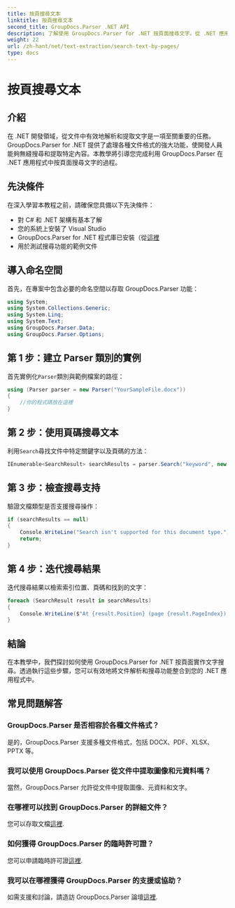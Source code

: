 ```yaml
---
title: 按頁搜尋文本
linktitle: 按頁搜尋文本
second_title: GroupDocs.Parser .NET API
description: 了解使用 GroupDocs.Parser for .NET 按頁面搜尋文字。從 .NET 應用程式中的文件中有效地提取特定內容。
weight: 22
url: /zh-hant/net/text-extraction/search-text-by-pages/
type: docs
---
```

# 按頁搜尋文本

## 介紹
在 .NET 開發領域，從文件中有效地解析和提取文字是一項至關重要的任務。 GroupDocs.Parser for .NET 提供了處理各種文件格式的強大功能，使開發人員能夠無縫搜尋和提取特定內容。本教學將引導您完成利用 GroupDocs.Parser 在 .NET 應用程式中按頁面搜尋文字的過程。
## 先決條件
在深入學習本教程之前，請確保您具備以下先決條件：
- 對 C# 和 .NET 架構有基本了解
- 您的系統上安裝了 Visual Studio
- GroupDocs.Parser for .NET 程式庫已安裝（從[這裡](https://releases.groupdocs.com/parser/net/）)
- 用於測試搜尋功能的範例文件
## 導入命名空間
首先，在專案中包含必要的命名空間以存取 GroupDocs.Parser 功能：
```csharp
using System;
using System.Collections.Generic;
using System.Linq;
using System.Text;
using GroupDocs.Parser.Data;
using GroupDocs.Parser.Options;
```
## 第 1 步：建立 Parser 類別的實例
首先實例化`Parser`類別與範例檔案的路徑：
```csharp
using (Parser parser = new Parser("YourSampleFile.docx"))
{
    //你的程式碼放在這裡
}
```
## 第 2 步：使用頁碼搜尋文本
利用`Search`尋找文件中特定關鍵字以及頁碼的方法：
```csharp
IEnumerable<SearchResult> searchResults = parser.Search("keyword", new SearchOptions(false, false, false, true));
```
## 第 3 步：檢查搜尋支持
驗證文檔類型是否支援搜尋操作：
```csharp
if (searchResults == null)
{
    Console.WriteLine("Search isn't supported for this document type.");
    return;
}
```
## 第 4 步：迭代搜尋結果
迭代搜尋結果以檢索索引位置、頁碼和找到的文字：
```csharp
foreach (SearchResult result in searchResults)
{
    Console.WriteLine($"At {result.Position} (page {result.PageIndex}): {result.Text}");
}
```
## 結論
在本教學中，我們探討如何使用 GroupDocs.Parser for .NET 按頁面實作文字搜尋。透過執行這些步驟，您可以有效地將文件解析和搜尋功能整合到您的 .NET 應用程式中。

## 常見問題解答
### GroupDocs.Parser 是否相容於各種文件格式？
是的，GroupDocs.Parser 支援多種文件格式，包括 DOCX、PDF、XLSX、PPTX 等。
### 我可以使用 GroupDocs.Parser 從文件中提取圖像和元資料嗎？
當然，GroupDocs.Parser 允許從文件中提取圖像、元資料和文字。
### 在哪裡可以找到 GroupDocs.Parser 的詳細文件？
您可以存取文檔[這裡](https://tutorials.groupdocs.com/parser/net/).
### 如何獲得 GroupDocs.Parser 的臨時許可證？
您可以申請臨時許可證[這裡](https://purchase.groupdocs.com/temporary-license/).
### 我可以在哪裡獲得 GroupDocs.Parser 的支援或協助？
如需支援和討論，請造訪 GroupDocs.Parser 論壇[這裡](https://forum.groupdocs.com/c/parser/17).